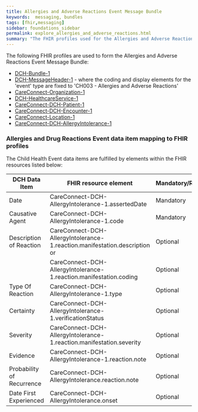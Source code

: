 ```yaml
---
title: Allergies and Adverse Reactions Event Message Bundle
keywords:  messaging, bundles
tags: [fhir,messaging]
sidebar: foundations_sidebar
permalink: explore_allergies_and_adverse_reactions.html
summary: "The FHIR profiles used for the Allergies and Adverse Reactions Event Message Bundle"
---
```


The following FHIR profiles are used to form the Allergies and Adverse Reactions Event Message Bundle:

- [DCH-Bundle-1](https://fhir.nhs.uk/STU3/StructureDefinition/DCH-Bundle-1)
- [DCH-MessageHeader-1](https://fhir.nhs.uk/STU3/StructureDefinition/DCH-MessageHeader-1) - where the coding and display elements for the 'event' type are fixed to 'CH003 - Allergies and Adverse Reactions'
- [CareConnect-Organization-1](https://fhir.hl7.org.uk/STU3/StructureDefinition/CareConnect-Organization-1)
- [DCH-HealthcareService-1](https://fhir.nhs.uk/STU3/StructureDefinition/DCH-HealthcareService-1)
- [CareConnect-DCH-Patient-1](https://fhir.nhs.uk/STU3/StructureDefinition/CareConnect-DCH-Patient-1)
- [CareConnect-DCH-Encounter-1](https://fhir.nhs.uk/STU3/StructureDefinition/CareConnect-DCH-Encounter-1)
- [CareConnect-Location-1](https://fhir.hl7.org.uk/STU3/StructureDefinition/CareConnect-Location-1)
- [CareConnect-DCH-AllergyIntolerance-1](https://fhir.nhs.uk/STU3/StructureDefinition/CareConnect-DCH-AllergyIntolerance-1)


### Allergies and Drug Reactions Event data item mapping to FHIR profiles ###

The Child Health Event data items are fulfilled by elements within the FHIR resources listed below:
                                                                                                   
| DCH Data Item               | FHIR resource element                                                                                   | Mandatory/Required/Optional |
|-----------------------------|---------------------------------------------------------------------------------------------------------|-----------------------------|
| Date                        | CareConnect-DCH-AllergyIntolerance-1.assertedDate      | Mandatory                   |
| Causative Agent             | CareConnect-DCH-AllergyIntolerance-1.code                                                 | Mandatory                   |
| Description of Reaction     | CareConnect-DCH-AllergyIntolerance-1.reaction.manifestation.description or                                 | Optional                    |
| 	     | CareConnect-DCH-AllergyIntolerance-1.reaction.manifestation.coding                                 | Optional                    |
| Type Of Reaction            | CareConnect-DCH-AllergyIntolerance-1.type                                                            | Optional                    |
| Certainty                   | CareConnect-DCH-AllergyIntolerance-1.verificationStatus                                         | Optional                    |
| Severity                    | CareConnect-DCH-AllergyIntolerance-1.reaction.manifestation.severity                                          | Optional                    |
| Evidence                    | CareConnect-DCH-AllergyIntolerance-1.reaction.note															| Optional                    |
| Probability of Recurrence   | CareConnect-DCH-AllergyIntolerance.reaction.note                                              | Optional                    |
| Date First Experienced      | CareConnect-DCH-AllergyIntolerance.onset                                                                | Optional                    |
